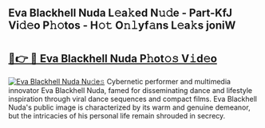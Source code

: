 ## Eva Blackhell Nuda L𝚎a𝚔ed N𝚞𝚍e - Part-KfJ Vi𝚍𝚎o P𝚑𝚘tos - H𝚘𝚝 O𝚗𝚕yf𝚊ns L𝚎a𝚔s joniW

# <h2><a href="http://kf4311.oniu.top/?m=Eva+Blackhell+Nuda">🔗👉 🔴 Eva Blackhell Nuda P𝚑ot𝚘𝚜 V𝚒d𝚎o</a></h2>

[![Eva Blackhell Nuda Nu𝚍e𝚜](https://i.imgur.com/0qMVB7G.gif)](http://kf4311.oniu.top/?m=Eva+Blackhell+Nuda)
Cybernetic performer and multimedia innovator Eva Blackhell Nuda, famed for disseminating dance and lifestyle inspiration through viral dance sequences and compact films. Eva Blackhell Nuda's public image is characterized by its warm and genuine demeanor, but the intricacies of his personal life remain shrouded in secrecy.  
